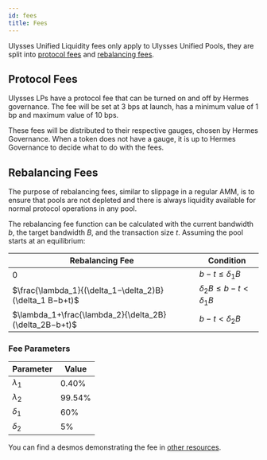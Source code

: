 ```yaml
---
id: fees
title: Fees
---
```


[//]: # (TODO: Add visuals examples)
[//]: # (TODO: Explain positive/negative fee situations and how arbitrageurs can take of advantage of it)

Ulysses Unified Liquidity fees only apply to Ulysses Unified Pools, they are split into [protocol fees](#protocol-fees) and [rebalancing fees](#rebalancing-fees).

## Protocol Fees

Ulysses LPs have a protocol fee that can be turned on and off by Hermes governance. The fee will be set at 3 bps at launch, has a minimum value of 1 bp and maximum value of 10 bps.

These fees will be distributed to their respective gauges, chosen by Hermes Governance. When a token does not have a gauge, it is up to Hermes Governance to decide what to do with the fees.

## Rebalancing Fees

The purpose of rebalancing fees, similar to slippage in a regular AMM, is to ensure that pools are not depleted and there is always liquidity available for normal protocol operations in any pool.

The rebalancing fee function can be calculated with the current bandwidth $b$, the target bandwidth $B$, and the transaction size $t$. Assuming the pool starts at an equilibrium:

| Rebalancing Fee                                            | Condition                              |
|------------------------------------------------------------|----------------------------------------|
| 0                                                          | $b−t \leq \delta _1B$                  |
| $\frac{\lambda_1}{(\delta_1−\delta_2)B}(\delta_1 B−b+t)$   | $\delta _2B \leq b−t \lt \delta _1B$   |
| $\lambda_1+\frac{\lambda_2}{\delta_2B}(\delta_2B−b+t)$     | $b−t \lt \delta _2 B$                  |

### Fee Parameters

| Parameter      | Value  |
|----------------|--------|
| $\lambda_1$   | 0.40%  |
| $\lambda_2$   | 99.54% |
| $\delta_1$    | 60%    |
| $\delta_2$    | 5%     |

You can find a desmos demonstrating the fee in [other resources](../resources/other).
